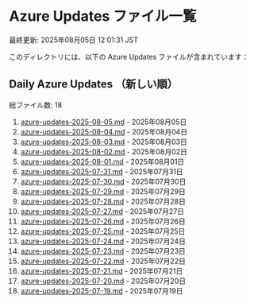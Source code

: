 # Azure Updates ファイル一覧

最終更新: 2025年08月05日 12:01:31 JST

このディレクトリには、以下の Azure Updates ファイルが含まれています：

## Daily Azure Updates （新しい順）

総ファイル数: 18

1. [azure-updates-2025-08-05.md](./azure-updates-2025-08-05.md) - 2025年08月05日
2. [azure-updates-2025-08-04.md](./azure-updates-2025-08-04.md) - 2025年08月04日
3. [azure-updates-2025-08-03.md](./azure-updates-2025-08-03.md) - 2025年08月03日
4. [azure-updates-2025-08-02.md](./azure-updates-2025-08-02.md) - 2025年08月02日
5. [azure-updates-2025-08-01.md](./azure-updates-2025-08-01.md) - 2025年08月01日
6. [azure-updates-2025-07-31.md](./azure-updates-2025-07-31.md) - 2025年07月31日
7. [azure-updates-2025-07-30.md](./azure-updates-2025-07-30.md) - 2025年07月30日
8. [azure-updates-2025-07-29.md](./azure-updates-2025-07-29.md) - 2025年07月29日
9. [azure-updates-2025-07-28.md](./azure-updates-2025-07-28.md) - 2025年07月28日
10. [azure-updates-2025-07-27.md](./azure-updates-2025-07-27.md) - 2025年07月27日
11. [azure-updates-2025-07-26.md](./azure-updates-2025-07-26.md) - 2025年07月26日
12. [azure-updates-2025-07-25.md](./azure-updates-2025-07-25.md) - 2025年07月25日
13. [azure-updates-2025-07-24.md](./azure-updates-2025-07-24.md) - 2025年07月24日
14. [azure-updates-2025-07-23.md](./azure-updates-2025-07-23.md) - 2025年07月23日
15. [azure-updates-2025-07-22.md](./azure-updates-2025-07-22.md) - 2025年07月22日
16. [azure-updates-2025-07-21.md](./azure-updates-2025-07-21.md) - 2025年07月21日
17. [azure-updates-2025-07-20.md](./azure-updates-2025-07-20.md) - 2025年07月20日
18. [azure-updates-2025-07-19.md](./azure-updates-2025-07-19.md) - 2025年07月19日
